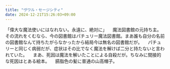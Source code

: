```yaml
---
title: "ヴワル・セージシティ"
date: 2024-12-21T15:26:03+09:00
---
```

「偉大な魔法使いにはなれない。永遠に、絶対に」
　魔法図書館の元持ち主。その流れをくむなら、今の図書館はパチュリー魔法図書館。まあ誰も自分の名前の図書館なんて持ちたがらなかったから結局今は無名の図書館だが。
　パチュリーと同じく病弱だが、症状はその比でなく魔法を解けば二分と持たないと言われていた。
　まあ、死因は魔法を解いたことによる自殺だが。ちなみに間接的な死因はとある絵本。
　臙脂色の髪に普通の山高帽子。
